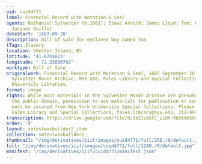 ```yaml
---
pid: cuid4771
label: Financial Record with Notation & Seal
agents: Nathaniel Sylvester (b.1661); Isaac Arnold; James Lloyd; Tom; Peter Sylvester;
  Jacques Guillot
dateStart: '1687-09-20'
description: Bill of sale for enslaved boy named Tom
tTags: Slavery
location: Shelter Island, NY
latitude: '41.0755823'
longitude: "-72.33896792"
worktype: Bill of Sale
originalwork: Financial Record with Notation & Seal, 1687 September 20, inclusive.
  Sylvester Manor Archive, MSS 208, Fales Library and Special Collections, New York
  University Libraries.
format: image
rights: While most materials in the Sylvester Manor Archive are presumed to be in
  the public domain, permission to use materials for publication or commercial purposes
  must be secured from New York University Special Collections. Please contact the
  Fales Library and Special Collections, fales.library@nyu.edu, 212-998-2596.
transcription: https://drive.google.com/file/d/1kZIvbSFC_LLUh-9O3X9m3Hd49IiDngXf/view?usp=sharing
order: '4'
layout: smtestwaxbuilder2_item
collection: smtestwaxbuilder2
thumbnail: "/img/derivatives/iiif/images/cuid4771/full/250,/0/default.jpg"
full: "/img/derivatives/iiif/images/cuid4771/full/1140,/0/default.jpg"
manifest: "/img/derivatives/iiif/cuid4771/manifest.json"
---
```

